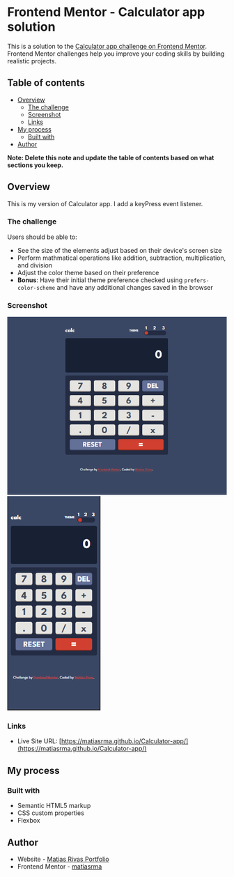 # Frontend Mentor - Calculator app solution

This is a solution to the [Calculator app challenge on Frontend Mentor](https://www.frontendmentor.io/challenges/calculator-app-9lteq5N29). Frontend Mentor challenges help you improve your coding skills by building realistic projects. 

## Table of contents

- [Overview](#overview)
  - [The challenge](#the-challenge)
  - [Screenshot](#screenshot)
  - [Links](#links)
- [My process](#my-process)
  - [Built with](#built-with)
- [Author](#author)

**Note: Delete this note and update the table of contents based on what sections you keep.**

## Overview

This is my version of Calculator app.
I add a keyPress event listener.

### The challenge

Users should be able to:

- See the size of the elements adjust based on their device's screen size
- Perform mathmatical operations like addition, subtraction, multiplication, and division
- Adjust the color theme based on their preference
- **Bonus**: Have their initial theme preference checked using `prefers-color-scheme` and have any additional changes saved in the browser

### Screenshot

![Desktop](./images/Desktop.png)
![Galaxy Fold](./images/Galaxy%20Fold.png)

### Links

- Live Site URL: [https://matiasrma.github.io/Calculator-app/](https://matiasrma.github.io/Calculator-app/)

## My process

### Built with

- Semantic HTML5 markup
- CSS custom properties
- Flexbox

## Author

- Website - [Matias Rivas Portfolio](https://matiasrivas-portfolio.web.app/)
- Frontend Mentor - [matiasrma](https://www.frontendmentor.io/profile/matiasrma)